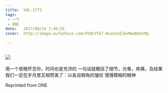 ```yaml
---
title:	VOL.1773
tags:
 - 一个
 - ONE
date:	2017/08/14 1:40:55
cover:	http://image.wufazhuce.com/FhQCVTG7-Busk2xEJbxMw4DdXsMp

---
```

![](http://image.wufazhuce.com/FhQCVTG7-Busk2xEJbxMw4DdXsMp)
---

用一个夜晚怀念你，时间也是充沛的 一句话就概括了细节，光晕，疼痛，及结果 我们一定在岁月里互相赞美了：以各自眼角的皱纹 慢慢模糊的眼神
 
Reprinted from ONE
